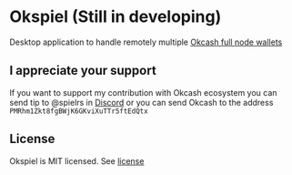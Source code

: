 # Okspiel (Still in developing)

Desktop application to handle remotely multiple [Okcash full node wallets](https://github.com/okcashpro/okcash/releases)

## I appreciate your support

If you want to support my contribution with Okcash ecosystem you can send tip to @spielrs in [Discord](https://discord.gg/EEfySvrs)
or you can send Okcash to the address `PMRhm1Zkt8fgBWjK6GKviXuTTr5ftEdQtx`

## License

Okspiel is MIT licensed. See [license](LICENSE.md) 